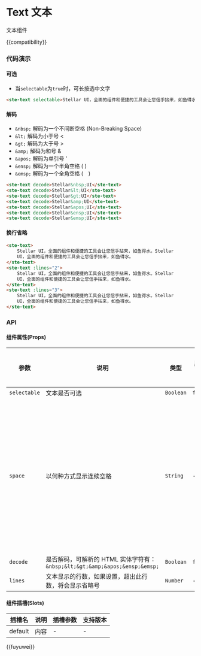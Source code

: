 # Text 文本

文本组件

{{compatibility}}

### 代码演示
#### 可选
- 当`selectable`为`true`时，可长按选中文字
```html
<ste-text selectable>Stellar UI，全面的组件和便捷的工具会让您信手拈来，如鱼得水</ste-text>
```

#### 解码
- `&nbsp;` 解码为一个不间断空格 (Non-Breaking Space)
- `&lt;` 解码为小于号 <
- `&gt;` 解码为大于号 >
- `&amp;` 解码为和号 &
- `&apos;` 解码为单引号 '
- `&ensp;` 解码为一个半角空格 ( )
- `&emsp;` 解码为一个全角空格 (　)
```html
<ste-text decode>Stellar&nbsp;UI</ste-text>
<ste-text decode>Stellar&lt;UI</ste-text>
<ste-text decode>Stellar&gt;UI</ste-text>
<ste-text decode>Stellar&amp;UI</ste-text>
<ste-text decode>Stellar&apos;UI</ste-text>
<ste-text decode>Stellar&ensp;UI</ste-text>
<ste-text decode>Stellar&emsp;UI</ste-text>
```

#### 换行省略
```html
<ste-text>
	Stellar UI，全面的组件和便捷的工具会让您信手拈来，如鱼得水。Stellar
	UI，全面的组件和便捷的工具会让您信手拈来，如鱼得水。
</ste-text>
<ste-text :lines="2">
	Stellar UI，全面的组件和便捷的工具会让您信手拈来，如鱼得水。Stellar
	UI，全面的组件和便捷的工具会让您信手拈来，如鱼得水。
</ste-text>
<ste-text :lines="3">
	Stellar UI，全面的组件和便捷的工具会让您信手拈来，如鱼得水。Stellar
	UI，全面的组件和便捷的工具会让您信手拈来，如鱼得水。
</ste-text>
```

### API
#### 组件属性(Props)
| 参数			| 说明																		| 类型		| 默认值		| 可选值																						| 支持版本	|
| ---			| ---																		| ---		| ---		| ---																						| ---		|
| `selectable`	| 文本是否可选																| `Boolean`	| `false`	| -																							| -			|
| `space`		| 以何种方式显示连续空格														| `String`	| -			| `ensp` 中文字符空格一半大小<br/>`emsp` 中文字符空格大小<br/>`nbsp` 根据字体设置的空格大小	| -			|
| `decode`		| 是否解码，可解析的 HTML 实体字符有：`&nbsp;&lt;&gt;&amp;&apos;&ensp;&emsp;`	| `Boolean`	| `false`	| -																							| -			|
| `lines`		| 文本显示的行数，如果设置，超出此行数，将会显示省略号							| `Number`	| -			| -																							| -			|

#### 组件插槽(Slots)

|插槽名	|说明	|插槽参数	|支持版本	|
|---	|---	|---		|---		|
|default|内容	|-			|-			|


{{fuyuwei}}